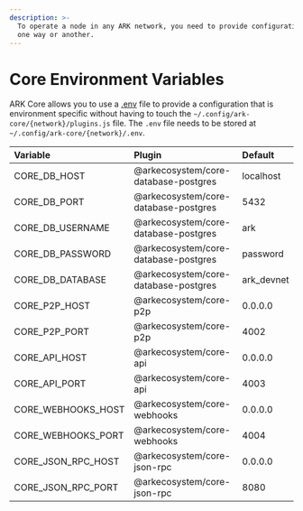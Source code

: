 ```yaml
---
description: >-
  To operate a node in any ARK network, you need to provide configuration to it
  one way or another.
---
```


# Core Environment Variables

ARK Core allows you to use a [.env](https://github.com/bevry/envfile) file to provide a configuration that is environment specific without having to touch the `~/.config/ark-core/{network}/plugins.js` file. The `.env` file needs to be stored at `~/.config/ark-core/{network}/.env`.

| Variable | Plugin | Default |
| :--- | :--- | :--- |
| CORE\_DB\_HOST | @arkecosystem/core-database-postgres | localhost |
| CORE\_DB\_PORT | @arkecosystem/core-database-postgres | 5432 |
| CORE\_DB\_USERNAME | @arkecosystem/core-database-postgres | ark |
| CORE\_DB\_PASSWORD | @arkecosystem/core-database-postgres | password |
| CORE\_DB\_DATABASE | @arkecosystem/core-database-postgres | ark\_devnet |
| CORE\_P2P\_HOST | @arkecosystem/core-p2p | 0.0.0.0 |
| CORE\_P2P\_PORT | @arkecosystem/core-p2p | 4002 |
| CORE\_API\_HOST | @arkecosystem/core-api | 0.0.0.0 |
| CORE\_API\_PORT | @arkecosystem/core-api | 4003 |
| CORE\_WEBHOOKS\_HOST | @arkecosystem/core-webhooks | 0.0.0.0 |
| CORE\_WEBHOOKS\_PORT | @arkecosystem/core-webhooks | 4004 |
| CORE\_JSON\_RPC\_HOST | @arkecosystem/core-json-rpc | 0.0.0.0 |
| CORE\_JSON\_RPC\_PORT | @arkecosystem/core-json-rpc | 8080 |

